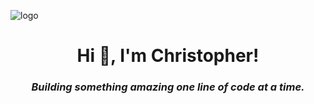 ![logo](https://github.com/christopherjacksonjr/christopherjacksonjr/blob/main/GitHub%20Banner.png)
<h1 align="center">Hi 👋, I'm Christopher!</h1>
<h3 align="center"><p><em>Building something amazing one line of code at a time.</em></p></h3>

<!-- <h2>About me</h2> -->
<!-- <h2>Languages and tools</h2> -->
<!-- <h2>Connect with me</h2> -->
<!--
**christopherjacksonjr/christopherjacksonjr** is a ✨ _special_ ✨ repository because its `README.md` (this file) appears on your GitHub profile.

Here are some ideas to get you started:

- 🔭 I’m currently working on ...
- 🌱 I’m currently learning ...
- 👯 I’m looking to collaborate on ...
- 🤔 I’m looking for help with ...
- 💬 Ask me about ...
- 📫 How to reach me: ...
- 😄 Pronouns: ...
- ⚡ Fun fact: ...
-->
